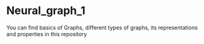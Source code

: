 # Neural_graph_1
You can find basics of Graphs, different types of graphs, its representations and properties in this repository
